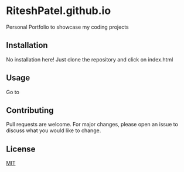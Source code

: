 # RiteshPatel.github.io
Personal Portfolio to showcase my coding projects

## Installation
No installation here! Just clone the repository and click on index.html

## Usage
Go to 

## Contributing
Pull requests are welcome. For major changes, please open an issue to discuss what you would like to change.

## License
[MIT](https://choosealicense.com/licenses/mit/)
